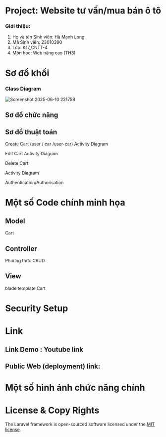 # Project: Website tư vấn/mua bán ô tô
### Giới thiệu:

1. Họ và tên Sinh viên: Hà Mạnh Long
2. Mã Sinh viên: 23010390
3. Lớp: K17_CNTT-4
4. Môn học: Web nâng cao (TH3)

# Sơ đồ khối
### Class Diagram

![Screenshot 2025-06-10 221758](https://github.com/user-attachments/assets/0dba67d4-02c7-4f6c-932b-96335fab4005)

## Sơ đồ chức năng


## Sơ đồ thuật toán

Create Cart (user / car /user-car)
Activity Diagram

Edit Cart
Activity Diagram

Delete Cart

Activity Diagram

Authentication/Authorisation


# Một số Code chính minh họa

## Model
Cart
## Controller
Phương thức CRUD

## View
blade template Cart

# Security Setup

# Link
## Link Demo : Youtube link
## Public Web (deployment) link: 

# Một số hình ảnh chức năng chính






# License & Copy Rights
The Laravel framework is open-sourced software licensed under the [MIT license](https://opensource.org/licenses/MIT).
